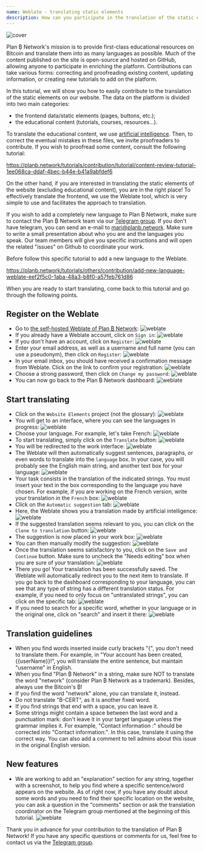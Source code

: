 ```yaml
---
name: Weblate - translating static elements
description: How can you participate in the translation of the static elements on planb.network?
---
```

![cover](assets/cover.webp)

Plan ₿ Network's mission is to provide first-class educational resources on Bitcoin and translate them into as many languages as possible. Much of the content published on the site is open-source and hosted on GitHub, allowing anyone to participate in enriching the platform. Contributions can take various forms: correcting and proofreading existing content, updating information, or creating new tutorials to add on the platform.

In this tutorial, we will show you how to easily contribute to the translation of the static elements on our website. The data on the platform is divided into two main categories:
- the frontend data/static elements (pages, buttons, etc.);
- the educational content (tutorials, courses, resources...).

To translate the educational content, we use [artificial intelligence](https://github.com/Asi0Flammeus/LLM-Translator). Then, to correct the eventual mistakes in these files, we invite proofreaders to contribute. If you wish to proofread some content, consult the following tutorial:

https://planb.network/tutorials/contribution/tutorial/content-review-tutorial-1ee068ca-ddaf-4bec-b44e-b41a9abfdef6

On the other hand, if you are interested in translating the static elements of the website (excluding educational content), you are in the right place! To effectively translate the frontend, we use the Weblate tool, which is very simple to use and facilitates the approach to translation.

If you wish to add a completely new language to Plan ₿ Network, make sure to contact the Plan ₿ Network team via our [Telegram group](https://t.me/PlanBNetwork_ContentBuilder). If you don't have telegram, you can send an e-mail to mari@planb.network. Make sure to write a small presentation about who you are and the languages you speak.
Our team members will give you specific instructions and will open the related "issues" on Github to coordinate your work.

Before  follow this specific tutorial to add a new language to the Weblate.

https://planb.network/tutorials/others/contribution/add-new-language-weblate-eef2f5c0-1aba-48a3-b8f0-a57feb761d86

When you are ready to start translating, come back to this tutorial and go through the following points.

## Register on the Weblate

- Go to [the self-hosted Weblate of Plan ₿ Network](https://weblate.planb.network/):
![weblate](assets/01.webp)
- If you already have a Weblate account, click on `Sign in`:
![weblate](assets/02.webp)
- If you don't have an account, click on `Register`:
![weblate](assets/03.webp)
- Enter your email address, as well as a username and full name (you can use a pseudonym), then click on `Register`:
![weblate](assets/04.webp)
- In your email inbox, you should have received a confirmation message from Weblate. Click on the link to confirm your registration:
![weblate](assets/05.webp)
- Choose a strong password, then click on `Change my password`:
![weblate](assets/06.webp)
- You can now go back to the Plan ₿ Network dashboard: 
![weblate](assets/07.webp)

## Start translating

- Click on the `Website Elements` project (not the glossary):
![weblate](assets/08.webp)
- You will get to an interface, where you can see the languages in progress:
![weblate](assets/09.webp)
- Choose your language. For example, let's take French:
![weblate](assets/10.webp)
- To start translating, simply click on the `Translate` button:
![weblate](assets/11.webp)
- You will be redirected to the work interface:
![weblate](assets/12.webp)
- The Weblate will then automatically suggest sentences, paragraphs, or even words to translate into the `language` box. In your case, you will probably see the English main string, and another text box for your language:
![weblate](assets/13.webp)
- Your task consists in the translation of the indicated strings. You must insert your text in the box corresponding to the language you have chosen. For example, if you are working on the French version, write your translation in the `French` box:
![weblate](assets/14.webp)
- Click on the `Automatic suggestion` tab:
![weblate](assets/15.webp)
- Here, the Weblate shows you a translation made by artificial intelligence:
![weblate](assets/16.webp)
- If the suggested translation seems relevant to you, you can click on the `Clone to translation` button:
![weblate](assets/17.webp)
- The suggestion is now placed in your work box:
![weblate](assets/18.webp)
- You can then manually modify the suggestion:
![weblate](assets/19.webp)
- Once the translation seems satisfactory to you, click on the `Save and Continue` button. Make sure to uncheck the "Needs editing" box when you are sure of your translation:
![weblate](assets/20.webp)
- There you go! Your translation has been successfully saved. The Weblate will automatically redirect you to the next item to translate. If you go back to the dashboard corresponding to your language, you can see that any type of string has a different translation status. For example, if you need to only focus on "untranslated strings", you can click on the specific tab:
![weblate](assets/21.webp)
- If you need to search for a specific word, whether in your language or in the original one, click on "search" and insert it there:
![weblate](assets/22.webp)

## Translation guidelines

- When you find words inserted inside curly brackets "{", you don't need to translate them. For example, in "Your account has been created, {{userName}}!", you will translate the entire sentence, but maintain "username" in English.
- When you find "Plan ₿ Network" in a string, make sure NOT to translate the word "network" (consider Plan ₿ Network as a trademark). Besides, always use the Bitcoin's ₿!
- If you find the word "network" alone, you can translate it, instead.
- Do not translate "B-CERT", as it is another fixed word.
- If you find strings that end with a space, you can leave it.
- Some strings might contain a space between the last word and a punctuation mark: don't leave it in your target language unless the grammar implies it. For example, "Contact information :" should be corrected into "Contact information:". In this case, translate it using the correct way. You can also add a comment to tell admins about this issue in the original English version.

## New features
- We are working to add an "explanation" section for any string, together with a screenshot, to help you find where a specific sentence/word appears on the website. As of right now, if you have any doubt about some words and you need to find their specific location on the website, you can ask a question in the "comments" section or ask the translation coordinator on the Telegram group mentioned at the beginning of this tutorial.
![weblate](assets/23.webp)

Thank you in advance for your contribution to the translation of Plan ₿ Network! If you have any specific questions or comments for us, feel free to contact us via the [Telegram group](https://t.me/PlanBNetwork_ContentBuilder).
